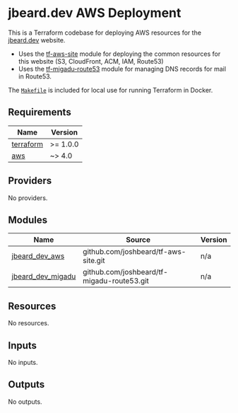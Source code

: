 # jbeard.dev AWS Deployment

This is a Terraform codebase for deploying AWS resources for the
[jbeard.dev](https://jbeard.dev) website.

* Uses the [tf-aws-site](https://github.com/joshbeard/tf-aws-site) module for
  deploying the common resources for this website (S3, CloudFront, ACM, IAM, Route53)
* Uses the [tf-migadu-route53](https://github.com/joshbeard/tf-migadu-route53)
  module for managing DNS records for mail in Route53.

The [`Makefile`](Makefile) is included for local use for running Terraform in Docker.

<!-- BEGIN_TF_DOCS -->
## Requirements

| Name | Version |
|------|---------|
| <a name="requirement_terraform"></a> [terraform](#requirement\_terraform) | >= 1.0.0 |
| <a name="requirement_aws"></a> [aws](#requirement\_aws) | ~> 4.0 |

## Providers

No providers.

## Modules

| Name | Source | Version |
|------|--------|---------|
| <a name="module_jbeard_dev_aws"></a> [jbeard\_dev\_aws](#module\_jbeard\_dev\_aws) | github.com/joshbeard/tf-aws-site.git | n/a |
| <a name="module_jbeard_dev_migadu"></a> [jbeard\_dev\_migadu](#module\_jbeard\_dev\_migadu) | github.com/joshbeard/tf-migadu-route53.git | n/a |

## Resources

No resources.

## Inputs

No inputs.

## Outputs

No outputs.
<!-- END_TF_DOCS -->